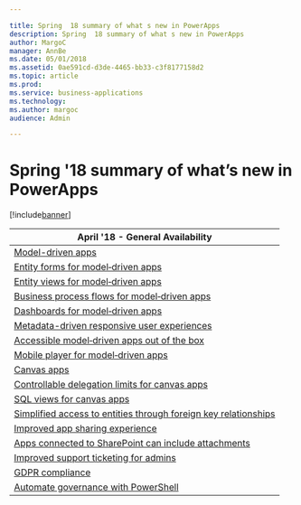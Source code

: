 ```yaml
---

title: Spring  18 summary of what s new in PowerApps
description: Spring  18 summary of what s new in PowerApps
author: MargoC
manager: AnnBe
ms.date: 05/01/2018
ms.assetid: 0ae591cd-d3de-4465-bb33-c3f8177158d2
ms.topic: article
ms.prod: 
ms.service: business-applications
ms.technology: 
ms.author: margoc
audience: Admin

---
```

#  Spring '18 summary of what’s new in PowerApps




[!include[banner](../../../includes/banner.md)]

| April '18 - General Availability                                                          |
|-------------------------------------------------------------------------------------------|
| [Model-driven apps](model-driven-apps/index.md)                                                   |
| [Entity forms for model‑driven apps](model-driven-apps/index.md)                                      |
| [Entity views for model‑driven apps](model-driven-apps/index.md)                                      |
| [Business process flows for model‑driven apps](model-driven-apps/index.md)                  |
| [Dashboards for model‑driven apps](model-driven-apps/index.md)                         |
| [Metadata-driven responsive user experiences](model-driven-apps/index.md)          |
| [Accessible model‑driven apps out of the box](model-driven-apps/index.md)             |
| [Mobile player for model‑driven apps](model-driven-apps/index.md)                                |
| [Canvas apps](canvas-apps/index.md)                                                              |
| [Controllable delegation limits for canvas apps](canvas-apps/index.md)      |
| [SQL views for canvas apps](canvas-apps/index.md)                                                  |
| [Simplified access to entities through foreign key relationships](canvas-apps/index.md) |
| [Improved app sharing experience](improved-app-sharing-experience.md)                                |
| [Apps connected to SharePoint can include attachments](apps-connected-sharepoint-can-include-attachments.md)             |
| [Improved support ticketing for admins](improved-support-ticketing-admins.md)                     |
| [GDPR compliance](gdpr-compliance.md)                                                       |
| [Automate governance with PowerShell](automate-governance-powershell.md)                         |
